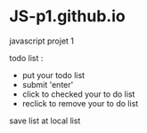 # JS-p1.github.io
javascript projet 1

todo list :

- put your todo list
- submit 'enter'
- click to checked your to do list
- reclick to remove your to do list

save list at local list 
